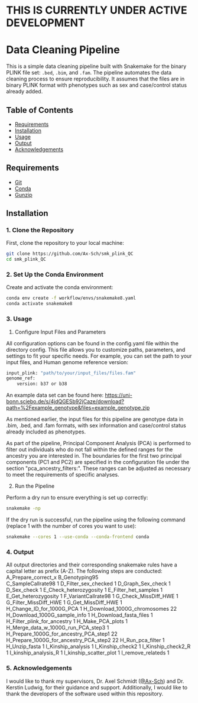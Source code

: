 # THIS IS CURRENTLY UNDER ACTIVE DEVELOPMENT




# Data Cleaning Pipeline

This is a simple data cleaning pipeline built with Snakemake for the binary PLINK file set: `.bed`, `.bim`, and `.fam`. The pipeline automates the data cleaning process to ensure reproducibility. It assumes that the files are in binary PLINK format with phenotypes such as sex and case/control status already added.

## Table of Contents

- [Requirements](#requirements)
- [Installation](#installation)
- [Usage](#usage)
- [Output](#output)
- [Acknowledgements](#acknowledgements)

## Requirements

- [Git](https://git-scm.com/)
- [Conda](https://docs.conda.io/projects/conda/en/latest/user-guide/install/index.html)
- [Gunzip](https://www.gnu.org/software/gzip/)

## Installation

### 1. Clone the Repository

First, clone the repository to your local machine:

```sh
git clone https://github.com/Ax-Sch/smk_plink_QC 
cd smk_plink_QC
```

### 2.  Set Up the Conda Environment

Create and activate the conda environment:
```sh
conda env create -f workflow/envs/snakemake8.yaml
conda activate snakemake8
```

### 3. Usage
1. Configure Input Files and Parameters

All configuration options can be found in the config.yaml file within the directory config. This file allows you to customize paths, parameters, and settings to fit your specific needs. For example, you can set the path to your input files, and Human genome reference version:
```sh
input_plink: "path/to/your/input_files/files.fam"
genome_ref:
    version: b37 or b38
```
An example data set can be found here: https://uni-bonn.sciebo.de/s/4jdQGESb92jCaze/download?path=%2Fexample_genotype&files=example_genotype.zip

As mentioned earlier, the input files for this pipeline are genotype data in .bim, .bed, and .fam formats, with sex information and case/control status already included as phenotypes.

As part of the pipeline, Principal Component Analysis (PCA) is performed to filter out individuals who do not fall within the defined ranges for the ancestry you are interested in. The boundaries for the first two principal components (PC1 and PC2) are specified in the configuration file under the section "pca_ancestry_filters:". These ranges can be adjusted as necessary to meet the requirements of specific analyses.


2. Run the Pipeline

Perform a dry run to ensure everything is set up correctly:
```sh
snakemake -np
```
If the dry run is successful, run the pipeline using the following command (replace 1 with the number of cores you want to use):
```sh
snakemake --cores 1 --use-conda --conda-frontend conda
```

### 4. Output
All output directories and their corresponding snakemake rules have a capital letter as prefix (A-Z). The following steps are conducted:
A_Prepare_correct_x
B_Genotyping95    
C_SampleCallrate98                            1
D_Filter_sex_checked                          1
D_Graph_Sex_check                             1
D_Sex_check                                   1
E_Check_heterozygosity                        1
E_Filter_het_samples                          1
E_Get_heterozygosity                          1
F_VariantCallrate98                           1
G_Check_MissDiff_HWE                          1
G_Filter_MissDiff_HWE                         1
G_Get_MissDiff_HWE                            1
H_Change_ID_for_1000G_PCA                     1
H_Download_1000G_chromosomes                 22
H_Download_1000G_sample_info                  1
H_Download_fasta_files                        1
H_Filter_plink_for_ancestry                   1
H_Make_PCA_plots                              1
H_Merge_data_w_1000G_run_PCA_step3            1
H_Prepare_1000G_for_ancestry_PCA_step1       22
H_Prepare_1000G_for_ancestry_PCA_step2       22
H_Run_pca_filter                              1
H_Unzip_fasta                                 1
I_Kinship_analysis                            1
I_Kinship_check2                              1
I_Kinship_check2_R                            1
I_kinship_analysis_R                          1
I_kinship_scatter_plot                        1
I_remove_relateds                             1 

### 5. Acknowledgements
I would like to thank my supervisors, Dr. Axel Schmidt ([@Ax-Sch](https://github.com/Ax-Sch)) and Dr. Kerstin Ludwig, for their guidance and support. Additionally, I would like to thank the developers of the software used within this repository.
